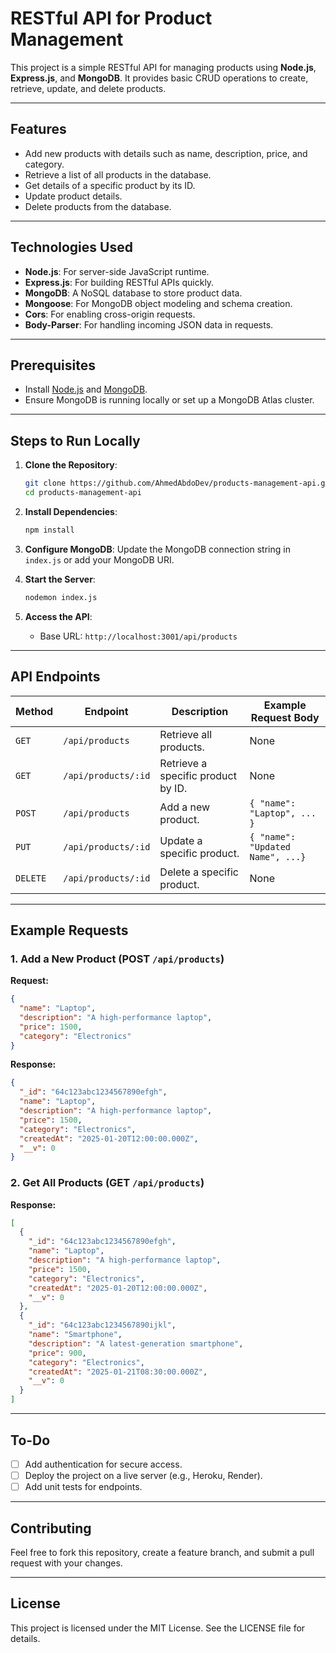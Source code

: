 
# RESTful API for Product Management

This project is a simple RESTful API for managing products using **Node.js**, **Express.js**, and **MongoDB**. 
It provides basic CRUD operations to create, retrieve, update, and delete products.

---

## **Features**
- Add new products with details such as name, description, price, and category.
- Retrieve a list of all products in the database.
- Get details of a specific product by its ID.
- Update product details.
- Delete products from the database.

---

## **Technologies Used**
- **Node.js**: For server-side JavaScript runtime.
- **Express.js**: For building RESTful APIs quickly.
- **MongoDB**: A NoSQL database to store product data.
- **Mongoose**: For MongoDB object modeling and schema creation.
- **Cors**: For enabling cross-origin requests.
- **Body-Parser**: For handling incoming JSON data in requests.

---

## **Prerequisites**
- Install [Node.js](https://nodejs.org/) and [MongoDB](https://www.mongodb.com/try/download/community).
- Ensure MongoDB is running locally or set up a MongoDB Atlas cluster.

---

## **Steps to Run Locally**

1. **Clone the Repository**:
   ```bash
   git clone https://github.com/AhmedAbdoDev/products-management-api.git
   cd products-management-api
   ```

2. **Install Dependencies**:
   ```bash
   npm install
   ```

3. **Configure MongoDB**:
   Update the MongoDB connection string in `index.js` or add your MongoDB URI.

4. **Start the Server**:
   ```bash
   nodemon index.js
   ```

5. **Access the API**:
   - Base URL: `http://localhost:3001/api/products`

---

## **API Endpoints**

| Method   | Endpoint               | Description                          | Example Request Body            |
|----------|------------------------|--------------------------------------|----------------------------------|
| `GET`    | `/api/products`        | Retrieve all products.               | None                             |
| `GET`    | `/api/products/:id`    | Retrieve a specific product by ID.   | None                             |
| `POST`   | `/api/products`        | Add a new product.                   | `{ "name": "Laptop", ... }`      |
| `PUT`    | `/api/products/:id`    | Update a specific product.           | `{ "name": "Updated Name", ...}` |
| `DELETE` | `/api/products/:id`    | Delete a specific product.           | None                             |

---

## **Example Requests**

### **1. Add a New Product** (POST `/api/products`)
**Request:**
```json
{
  "name": "Laptop",
  "description": "A high-performance laptop",
  "price": 1500,
  "category": "Electronics"
}
```
**Response:**
```json
{
  "_id": "64c123abc1234567890efgh",
  "name": "Laptop",
  "description": "A high-performance laptop",
  "price": 1500,
  "category": "Electronics",
  "createdAt": "2025-01-20T12:00:00.000Z",
  "__v": 0
}
```

### **2. Get All Products** (GET `/api/products`)
**Response:**
```json
[
  {
    "_id": "64c123abc1234567890efgh",
    "name": "Laptop",
    "description": "A high-performance laptop",
    "price": 1500,
    "category": "Electronics",
    "createdAt": "2025-01-20T12:00:00.000Z",
    "__v": 0
  },
  {
    "_id": "64c123abc1234567890ijkl",
    "name": "Smartphone",
    "description": "A latest-generation smartphone",
    "price": 900,
    "category": "Electronics",
    "createdAt": "2025-01-21T08:30:00.000Z",
    "__v": 0
  }
]
```

---

## **To-Do**
- [ ] Add authentication for secure access.
- [ ] Deploy the project on a live server (e.g., Heroku, Render).
- [ ] Add unit tests for endpoints.

---

## **Contributing**
Feel free to fork this repository, create a feature branch, and submit a pull request with your changes.

---

## **License**
This project is licensed under the MIT License. See the LICENSE file for details.
